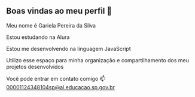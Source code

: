 ## Boas vindas ao meu perfil 💙
Meu nome é Gariela Pereira da Silva

Estou estudando na Alura

Estou me desenvolvendo na linguagem JavaScript

Utilizo esse espaço para minha organização e compartilhamento dos meu projetos desenvolvidos


Você pode entrar em contato comigo 📫
00001124348104sp@al.educacao.sp.gov.br


